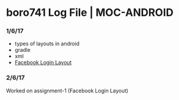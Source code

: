 # boro741 Log File | MOC-ANDROID

### 1/6/17 
* types of layouts in android
* gradle
* xml
* [Facebook Login Layout](http://imgur.com/UXLmrhU)

### 2/6/17
Worked on assignment-1 (Facebook Login Layout)

